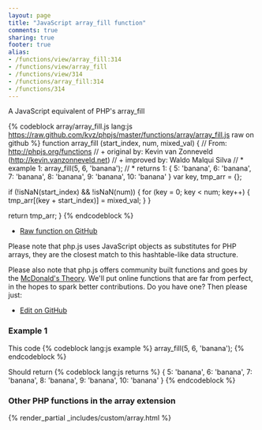 ```yaml
---
layout: page
title: "JavaScript array_fill function"
comments: true
sharing: true
footer: true
alias:
- /functions/view/array_fill:314
- /functions/view/array_fill
- /functions/view/314
- /functions/array_fill:314
- /functions/314
---
```

<!-- Generated by Rakefile:build -->
A JavaScript equivalent of PHP's array_fill

{% codeblock array/array_fill.js lang:js https://raw.github.com/kvz/phpjs/master/functions/array/array_fill.js raw on github %}
function array_fill (start_index, num, mixed_val) {
  // From: http://phpjs.org/functions
  // +   original by: Kevin van Zonneveld (http://kevin.vanzonneveld.net)
  // +   improved by: Waldo Malqui Silva
  // *     example 1: array_fill(5, 6, 'banana');
  // *     returns 1: { 5: 'banana', 6: 'banana', 7: 'banana', 8: 'banana', 9: 'banana', 10: 'banana' }
  var key, tmp_arr = {};

  if (!isNaN(start_index) && !isNaN(num)) {
    for (key = 0; key < num; key++) {
      tmp_arr[(key + start_index)] = mixed_val;
    }
  }

  return tmp_arr;
}
{% endcodeblock %}

 - [Raw function on GitHub](https://github.com/kvz/phpjs/blob/master/functions/array/array_fill.js)

Please note that php.js uses JavaScript objects as substitutes for PHP arrays, they are 
the closest match to this hashtable-like data structure. 

Please also note that php.js offers community built functions and goes by the 
[McDonald's Theory](https://medium.com/what-i-learned-building/9216e1c9da7d). We'll put online 
functions that are far from perfect, in the hopes to spark better contributions. 
Do you have one? Then please just: 

 - [Edit on GitHub](https://github.com/kvz/phpjs/edit/master/functions/array/array_fill.js)

### Example 1
This code
{% codeblock lang:js example %}
array_fill(5, 6, 'banana');
{% endcodeblock %}

Should return
{% codeblock lang:js returns %}
{ 5: 'banana', 6: 'banana', 7: 'banana', 8: 'banana', 9: 'banana', 10: 'banana' }
{% endcodeblock %}


### Other PHP functions in the array extension
{% render_partial _includes/custom/array.html %}
